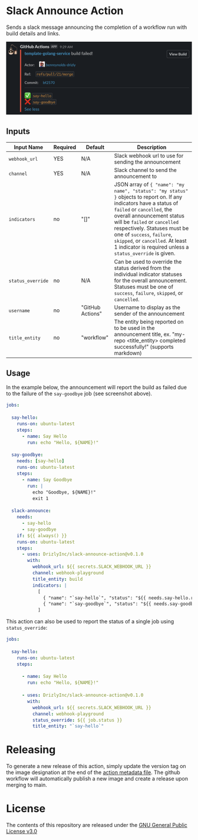 # Slack Announce Action

Sends a slack message announcing the completion of a workflow run with build details and links.

![Screenshot](/msg-screenshot.png)

## Inputs

| Input Name  | Required | Default | Description |
| ----------- | ----------- | ---------- | ---------- |
| `webhook_url` | YES       | N/A | Slack webhook url to use for sending the announcement |
| `channel` | YES | N/A | Slack channel to send the announcement to |
| `indicators` | no | "[]" | JSON array of `{ "name": "my name", "status": "my status" }` objects to report on. If any indicators have a status of `failed` or `cancelled`, the overall announcement status will be `failed` or `cancelled` respectively. Statuses must be one of `success`, `failure`, `skipped`, or `cancelled`. At least 1 indicator is required unless a `status_override` is given. |
| `status_override` | no | N/A | Can be used to override the status derived from the individual indicator statuses for the overall announcement. Statuses must be one of `success`, `failure`, `skipped`, or `cancelled`. |
| `username` | no | "GitHub Actions" | Username to display as the sender of the announcement |
| `title_entity` | no | "workflow" | The entity being reported on to be used in the announcement title, ex. "my-repo <title_entity> completed successfully!" (supports markdown) |

## Usage

In the example below, the announcement will report the build as failed due to the failure of the `say-goodbye` job (see screenshot above).

```yaml
jobs:

  say-hello:
    runs-on: ubuntu-latest
    steps:
      - name: Say Hello
        run: echo "Hello, ${NAME}!"

  say-goodbye:
    needs: [say-hello]
    runs-on: ubuntu-latest
    steps:
      - name: Say Goodbye
        run: |
          echo "Goodbye, ${NAME}!"
          exit 1

  slack-announce:
    needs:
      - say-hello
      - say-goodbye
    if: ${{ always() }}
    runs-on: ubuntu-latest
    steps:
      - uses: DrizlyInc/slack-announce-action@v0.1.0
        with:
          webhook_url: ${{ secrets.SLACK_WEBHOOK_URL }}
          channel: webhook-playground
          title_entity: build
          indicators: |
            [
              { "name": "`say-hello`", "status": "${{ needs.say-hello.result }}" },
              { "name": "`say-goodbye`", "status": "${{ needs.say-goodbye.result }}" }
            ]
```

This action can also be used to report the status of a single job using `status_override`:
```yaml
jobs:

  say-hello:
    runs-on: ubuntu-latest
    steps:

      - name: Say Hello
        run: echo "Hello, ${NAME}!"

      - uses: DrizlyInc/slack-announce-action@v0.1.0
        with:
          webhook_url: ${{ secrets.SLACK_WEBHOOK_URL }}
          channel: webhook-playground
          status_override: ${{ job.status }}
          title_entity: "`say-hello`"
```

# Releasing

To generate a new release of this action, simply update the version tag on the image designation at the end of the [action metadata file](./action.yml). The github workflow will automatically publish a new image and create a release upon merging to main.

# License

The contents of this repository are released under the [GNU General Public License v3.0](LICENSE)
